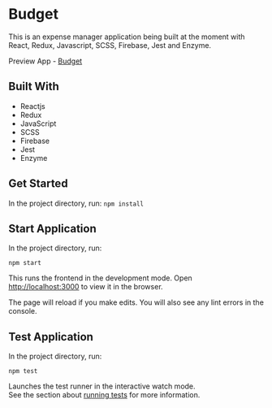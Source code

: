 # Budget

This is an expense manager application being built at the moment with React, Redux, Javascript, SCSS, Firebase, Jest and Enzyme.

Preview App - [Budget](https://budget-app-123.herokuapp.com)

## Built With

- Reactjs
- Redux
- JavaScript
- SCSS
- Firebase
- Jest
- Enzyme

## Get Started

In the project directory, run:
`npm install`

## Start Application

In the project directory, run:

`npm start`

This runs the frontend in the development mode.
Open [http://localhost:3000](http://localhost:3000) to view it in the browser.

The page will reload if you make edits.
You will also see any lint errors in the console.

## Test Application

In the project directory, run:

`npm test`

Launches the test runner in the interactive watch mode.\
See the section about [running tests](https://facebook.github.io/create-react-app/docs/running-tests) for more information.